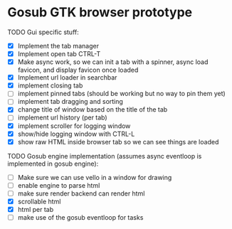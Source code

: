 # Gosub GTK browser prototype

TODO Gui specific stuff:
- [X] Implement the tab manager
- [X] Implement open tab CTRL-T
- [X] Make async work, so we can init a tab with a spinner, async load favicon, and display favicon once loaded
- [X] Implement url loader in searchbar
- [X] implement closing tab
- [ ] implement pinned tabs (should be working but no way to pin them yet)
- [ ] implement tab dragging and sorting
- [X] change title of window based on the title of the tab
- [ ] implement url history (per tab)
- [X] implement scroller for logging window
- [X] show/hide logging window with CTRL-L
- [X] show raw HTML inside browser tab so we can see things are loaded

TODO Gosub engine implementation (assumes async eventloop is implemented in gosub engine):
- [ ] Make sure we can use vello in a window for drawing
- [ ] enable engine to parse html
- [ ] make sure render backend can render html
- [X] scrollable html 
- [X] html per tab
- [ ] make use of the gosub eventloop for tasks